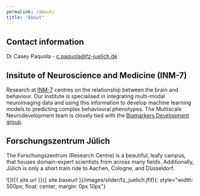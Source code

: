 ```yaml
---
permalink: /about/
title: "About"
---
```


## Contact information
Dr Casey Paquola - c.paquola@fz-juelich.de


## Insitute of Neuroscience and Medicine (INM-7)
Research at [INM-7](https://www.fz-juelich.de/inm/inm-7/EN/Home/home_node.html) centres on the relationship between the brain and behaviour. Our institute is specialised in integrating multi-modal neuroimaging data and using this information to develop machine learning models to predicting complex behavioural phenotypes. The Multiscale Neurodevelopment team is closely tied with the [Biomarkers Development group](https://www.fz-juelich.de/en/inm/inm-7/research-groups/biomarker-development).


## Forschungszentrum Jülich
The Forschungszentrum (Research Centre) is a beautiful, leafy campus, that houses domain-expert scientists from across many fields. Additionally, Jülich is only a short train ride to Aachen, Cologne, and Düsseldorf.

![]({{ site.url }}{{ site.baseurl }}/images/slider/fz_juelich.jfif){: style="width: 500px; float: center; margin: 0px  10px"}





